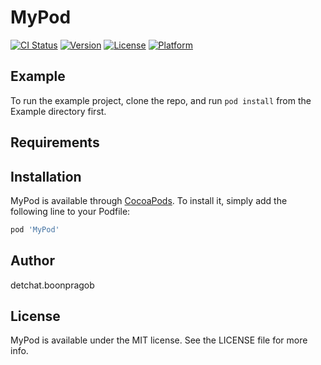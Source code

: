 # MyPod

[![CI Status](http://img.shields.io/travis/sadakoyano/MyPod.svg?style=flat)](https://travis-ci.org/sadakoyano/MyPod)
[![Version](https://img.shields.io/cocoapods/v/MyPod.svg?style=flat)](http://cocoapods.org/pods/MyPod)
[![License](https://img.shields.io/cocoapods/l/MyPod.svg?style=flat)](http://cocoapods.org/pods/MyPod)
[![Platform](https://img.shields.io/cocoapods/p/MyPod.svg?style=flat)](http://cocoapods.org/pods/MyPod)

## Example

To run the example project, clone the repo, and run `pod install` from the Example directory first.

## Requirements

## Installation

MyPod is available through [CocoaPods](http://cocoapods.org). To install
it, simply add the following line to your Podfile:

```ruby
pod 'MyPod'
```

## Author

detchat.boonpragob

## License

MyPod is available under the MIT license. See the LICENSE file for more info.
